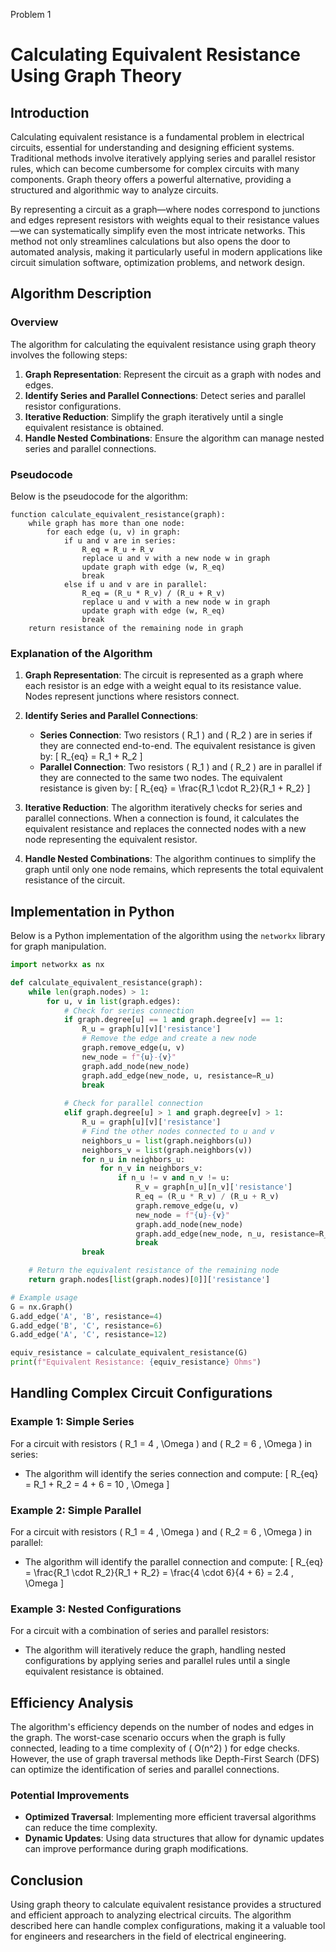  Problem 1
# Calculating Equivalent Resistance Using Graph Theory

## Introduction
Calculating equivalent resistance is a fundamental problem in electrical circuits, essential for understanding and designing efficient systems. Traditional methods involve iteratively applying series and parallel resistor rules, which can become cumbersome for complex circuits with many components. Graph theory offers a powerful alternative, providing a structured and algorithmic way to analyze circuits.

By representing a circuit as a graph—where nodes correspond to junctions and edges represent resistors with weights equal to their resistance values—we can systematically simplify even the most intricate networks. This method not only streamlines calculations but also opens the door to automated analysis, making it particularly useful in modern applications like circuit simulation software, optimization problems, and network design.

## Algorithm Description

### Overview
The algorithm for calculating the equivalent resistance using graph theory involves the following steps:
1. **Graph Representation**: Represent the circuit as a graph with nodes and edges.
2. **Identify Series and Parallel Connections**: Detect series and parallel resistor configurations.
3. **Iterative Reduction**: Simplify the graph iteratively until a single equivalent resistance is obtained.
4. **Handle Nested Combinations**: Ensure the algorithm can manage nested series and parallel connections.

### Pseudocode
Below is the pseudocode for the algorithm:

```
function calculate_equivalent_resistance(graph):
    while graph has more than one node:
        for each edge (u, v) in graph:
            if u and v are in series:
                R_eq = R_u + R_v
                replace u and v with a new node w in graph
                update graph with edge (w, R_eq)
                break
            else if u and v are in parallel:
                R_eq = (R_u * R_v) / (R_u + R_v)
                replace u and v with a new node w in graph
                update graph with edge (w, R_eq)
                break
    return resistance of the remaining node in graph
```

### Explanation of the Algorithm
1. **Graph Representation**: The circuit is represented as a graph where each resistor is an edge with a weight equal to its resistance value. Nodes represent junctions where resistors connect.
  
2. **Identify Series and Parallel Connections**:
   - **Series Connection**: Two resistors \( R_1 \) and \( R_2 \) are in series if they are connected end-to-end. The equivalent resistance is given by:
     \[
     R_{eq} = R_1 + R_2
     \]
   - **Parallel Connection**: Two resistors \( R_1 \) and \( R_2 \) are in parallel if they are connected to the same two nodes. The equivalent resistance is given by:
     \[
     R_{eq} = \frac{R_1 \cdot R_2}{R_1 + R_2}
     \]

3. **Iterative Reduction**: The algorithm iteratively checks for series and parallel connections. When a connection is found, it calculates the equivalent resistance and replaces the connected nodes with a new node representing the equivalent resistor.

4. **Handle Nested Combinations**: The algorithm continues to simplify the graph until only one node remains, which represents the total equivalent resistance of the circuit.

## Implementation in Python

Below is a Python implementation of the algorithm using the `networkx` library for graph manipulation.

```python
import networkx as nx

def calculate_equivalent_resistance(graph):
    while len(graph.nodes) > 1:
        for u, v in list(graph.edges):
            # Check for series connection
            if graph.degree[u] == 1 and graph.degree[v] == 1:
                R_u = graph[u][v]['resistance']
                # Remove the edge and create a new node
                graph.remove_edge(u, v)
                new_node = f"{u}-{v}"
                graph.add_node(new_node)
                graph.add_edge(new_node, u, resistance=R_u)
                break
            
            # Check for parallel connection
            elif graph.degree[u] > 1 and graph.degree[v] > 1:
                R_u = graph[u][v]['resistance']
                # Find the other nodes connected to u and v
                neighbors_u = list(graph.neighbors(u))
                neighbors_v = list(graph.neighbors(v))
                for n_u in neighbors_u:
                    for n_v in neighbors_v:
                        if n_u != v and n_v != u:
                            R_v = graph[n_u][n_v]['resistance']
                            R_eq = (R_u * R_v) / (R_u + R_v)
                            graph.remove_edge(u, v)
                            new_node = f"{u}-{v}"
                            graph.add_node(new_node)
                            graph.add_edge(new_node, n_u, resistance=R_eq)
                            break
                break

    # Return the equivalent resistance of the remaining node
    return graph.nodes[list(graph.nodes)[0]]['resistance']

# Example usage
G = nx.Graph()
G.add_edge('A', 'B', resistance=4)
G.add_edge('B', 'C', resistance=6)
G.add_edge('A', 'C', resistance=12)

equiv_resistance = calculate_equivalent_resistance(G)
print(f"Equivalent Resistance: {equiv_resistance} Ohms")
```

## Handling Complex Circuit Configurations

### Example 1: Simple Series
For a circuit with resistors \( R_1 = 4 \, \Omega \) and \( R_2 = 6 \, \Omega \) in series:
- The algorithm will identify the series connection and compute:
  \[
  R_{eq} = R_1 + R_2 = 4 + 6 = 10 \, \Omega
  \]

### Example 2: Simple Parallel
For a circuit with resistors \( R_1 = 4 \, \Omega \) and \( R_2 = 6 \, \Omega \) in parallel:
- The algorithm will identify the parallel connection and compute:
  \[
  R_{eq} = \frac{R_1 \cdot R_2}{R_1 + R_2} = \frac{4 \cdot 6}{4 + 6} = 2.4 \, \Omega
  \]

### Example 3: Nested Configurations
For a circuit with a combination of series and parallel resistors:
- The algorithm will iteratively reduce the graph, handling nested configurations by applying series and parallel rules until a single equivalent resistance is obtained.

## Efficiency Analysis
The algorithm's efficiency depends on the number of nodes and edges in the graph. The worst-case scenario occurs when the graph is fully connected, leading to a time complexity of \( O(n^2) \) for edge checks. However, the use of graph traversal methods like Depth-First Search (DFS) can optimize the identification of series and parallel connections.

### Potential Improvements
- **Optimized Traversal**: Implementing more efficient traversal algorithms can reduce the time complexity.
- **Dynamic Updates**: Using data structures that allow for dynamic updates can improve performance during graph modifications.

## Conclusion
Using graph theory to calculate equivalent resistance provides a structured and efficient approach to analyzing electrical circuits. The algorithm described here can handle complex configurations, making it a valuable tool for engineers and researchers in the field of electrical engineering.


